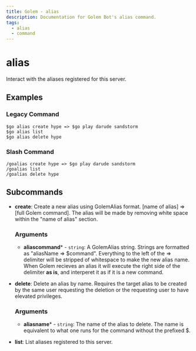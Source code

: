 ```yaml
---
title: Golem - alias
description: Documentation for Golem Bot's alias command.
tags:
  - alias
  - command
---
```


# alias 

Interact with the aliases registered for this server.

## Examples

### Legacy Command

```
$go alias create hype => $go play darude sandstorm
$go alias list
$go alias delete hype
```

### Slash Command

```
/goalias create hype => $go play darude sandstorm
/goalias list
/goalias delete hype
```



## Subcommands
- **create**: Create a new alias using GolemAlias format. [name of alias] => [full Golem command]. The alias will be made by removing white space within the "name of alias" section.
	### Arguments
	- **aliascommand*** - `string`: A GolemAlias string. Strings are formatted as "aliasName => $command". Everything to the left of the => delimiter will be stripped of whitespace to make the new alias name. When Golem recieves an alias it will execute the right side of the delimiter **as is**, and interperet it as if it is a new command.

- **delete**: Delete an alias by name. Requires the target alias to be created by the same user requesting the deletion or the requesting user to have elevated privileges.
	### Arguments
	- **aliasname*** - `string`: The name of the alias to delete. The name is equivalent to what one runs for the command without the prefixed $.

- **list**: List aliases registered to this server.
